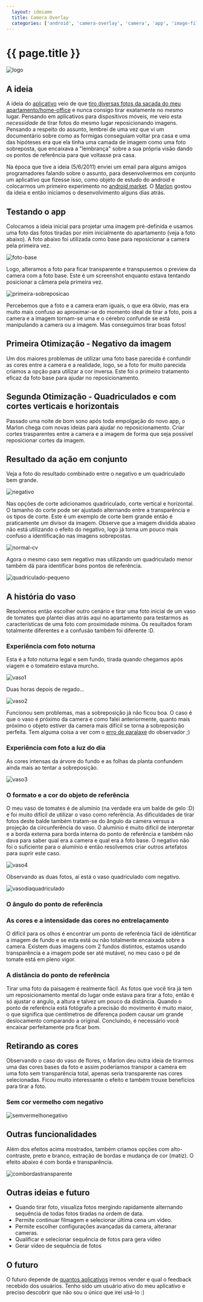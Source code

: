 ```yaml
---
  layout: ideiame
  title: Camera Overlay
  categories: ['android', 'camera-overlay', 'camera', 'app', 'image-filters']
---
```


# {{ page.title }} 

![logo]

## A ideia

A ideia do [aplicativo][android-market-link] veio de que [tiro diversas fotos da sacada do meu apartamento/home-office][link-album-facebook] e nunca consigo tirar exatamente no mesmo lugar. Pensando em aplicativos para dispositivos móveis, me veio esta *necessidade* de tirar fotos do mesmo lugar reposicionando imagens. Pensando a respeito do assunto, lembrei de uma vez que vi um documentário sobre como as formigas conseguiam voltar pra casa e uma das hipóteses era que ela tinha uma camada de imagem como uma foto sobreposta, que encaixava a "lembrança" sobre a sua própria visão dando os pontos de referência para que voltasse pra casa.

Na época que tive a ideia (5/6/2011) enviei um email para alguns amigos programadores falando sobre o assunto, para desenvolvermos em conjunto um aplicativo que fizesse isso, como objeto de estudo do android e colocarmos um primeiro experimento no [android market][android-market-link]. O [Marlon][marlon] gostou da ideia e então iniciamos o desenvolvimento alguns dias atrás.

## Testando o app

Colocamos a ideia inicial para projetar uma imagem pré-definida e usamos uma foto das fotos tiradas por mim inicialmente do apartamento (veja a foto abaixo). A foto abaixo foi utilizada como base para reposicionar a camera pela primeira vez.

![foto-base]

Logo, alteramos  a foto para ficar transparente e transpusemos o preview da camera com a foto base. Este é um screenshot enquanto estava tentando posicionar a câmera pela primeira vez.

![primeira-sobreposicao]


Percebemos que a foto e a camera eram iguais, o que era óbvio, mas era muito mais confuso ao aproximar-se do momento ideal de tirar a foto, pois a camera e a imagem tornam-se uma e o cérebro confunde se está manipulando a camera ou a imagem. Mas conseguimos tirar boas fotos!


## Primeira Otimização - Negativo da imagem

Um dos maiores problemas de utilizar uma foto base parecida é confundir as cores entre a camera e a realidade, logo, se a foto for muito parecida criamos a opção para utilizar a cor inversa. Este foi o primeiro tratamento eficaz da foto base para ajudar no reposicionamento.

## Segunda Otimização - Quadriculados e com cortes verticais e horizontais

Passado uma noite de bom sono após toda empolgação do novo app, o Marlon chega com novas ideias para ajudar no reposicionamento. Criar cortes trasparentes entre a camera e a imagem de forma que seja possível reposicionar cortes da imagem.

## Resultado da ação em conjunto

Veja a foto do resultado combinado entre o negativo e um quadriculado bem grande.

![negativo]

Nas opções de corte adicionamos quadriculado, corte vertical e horizontal. O tamanho do corte pode ser ajustado alternando entre a transparência e os tipos de corte. Este é um exemplo de corte bem grande então é praticamente um divisor da imagem. Observe que a imagem dividida abaixo não está utilizando o efeito do negativo, logo já torna um pouco mais confuso a identificação nas imagens sobrepostas. 

![normal-cv]

Agora o mesmo caso sem negativo mas utilizando um quadriculado menor também dá para identificar bons pontos de referência.

![quadriculado-pequeno]

## A história do vaso

Resolvemos então escolher outro cenário e tirar uma foto inicial de um vaso de tomates que plantei dias atrás aqui no apartamento para testarmos as características de uma foto com proximidade mínima. Os resultados foram totalmente diferentes e a confusão também foi diferente :D.

### Experiência com foto noturna

Esta é a foto noturna legal e sem fundo, tirada quando chegamos após viagem e o tomateiro estava murcho.

![vaso1]

Duas horas depois de regado...

![vaso2]

Funcionou sem problemas, mas a sobreposição já não ficou boa. O caso é que o vaso é próximo da camera e como falei anteriormente, quanto mais próximo o objeto estiver da camera mais difícil se torna a sobreposição perfeita. Tem alguma coisa a ver com o [erro de paralaxe][erro-paralaxe] do observador ;)

### Experiência com foto a luz do dia

As cores intensas da árvore do fundo e as folhas da planta confundem ainda mais ao tentar a sobreposição.

![vaso3]

### O formato e a cor do objeto de referência

O meu vaso de tomates é de alumínio (na verdade era um balde de gelo :D) e foi muito difícil de utilizar o vaso como referência. As dificuldades de tirar fotos deste balde também tratam-se do ângulo da camera versus a projeção da circunferência do vaso. O alumínio é muito difícil de interpretar e a borda externa para borda interna do ponto de referência e também não dava para saber qual era a camera e qual era a foto base. O negativo não foi o suficiente para o alumínio e então resolvemos criar outros artefatos para suprir este caso.

![vaso4]

Observando as duas fotos, aí está o vaso quadriculado com negativo.

![vasodiaquadriculado]

### O ângulo do ponto de referência


### As cores e a intensidade das cores no entrelaçamento

O difícil para os olhos é encontrar um ponto de referência fácil de idêntificar a imagem de fundo e se esta está ou não totalmente encaixada sobre a camera. Existem duas imagens com 2 fundos distintos, estamos usando transparência e a imagem pode ser até mutável, no meu caso o pé de tomate está em pleno vigor.



### A distância do ponto de referência


Tirar uma foto da paisagem é realmente fácil. As fotos que você tira já tem um reposicionamento mental do lugar onde estava para tirar a foto, então é só ajustar o angulo, a altura e talvez um pouco da distância. Quando o ponto de referência está fotógrafo a precisão do movimento é muito maior, o que significa que centímetros de diferença podem causar um grande deslocamento comparando a original. Concluindo, é necessário você encaixar perfeitamente pra ficar bom.


## Retirando as cores

Observando o caso do vaso de flores, o Marlon deu outra ideia de tirarmos uma das cores bases da foto e assim poderíamos transpor a camera em uma foto sem transparência total, apenas seria transparente nas cores selecionadas. Ficou muito interessante o efeito e também trouxe benefícios para tirar a foto.

### Sem cor vermelho com negativo

![semvermelhonegativo]


## Outras funcionalidades

Além dos efeitos acima mostrados, também criamos opções com alto-contraste, preto e branco, extração de bordas e mudança de cor (matiz). O efeito abaixo é com borda e transparência.

![combordastransparente]

## Outras ideias e futuro

* Quando tirar foto, visualiza fotos mergindo rapidamente alternando sequência de todas fotos tiradas na ordem de data.
* Permite continuar filmagem e selecionar última cena um vídeo.
* Permite escolher configurações avançadas da camera, alteranar cameras.
* Qualificar e selecionar sequência de fotos para gera vídeo
* Gerar vídeo de sequência de fotos

## O futuro

O futuro depende de [quantos aplicativos][android-market-link] iremos vender e qual o feedback recebido dos usuários. Tenho sido um usuário ativo do meu aplicativo e preciso descobrir que não sou o único que irei usá-lo :)


[link-album-facebook]: http://www.facebook.com/media/set/?set=a.1691903151672.87739.1660567052&type=3&l=6db59445b9
[foto-base]: /../../../images/camera-overlay-foto-base.jpg
[primeira-sobreposicao]: /../../../images/camera-overlay-primeira-sobreposicao.png
[negativo]: /../../../images/camera-overlay-negativo.png
[normal-cv]: /../../../images/camera-overlay-normal-corte-vertical.png
[quadriculado-pequeno]: /../../../images/camera-overlay-quadriculado-pequeno.png
[vaso1]: /../../../images/camera-overlay-vaso-1.jpg
[vaso2]: /../../../images/camera-overlay-vaso-2.jpg
[vaso3]: /../../../images/camera-overlay-vaso-dia-1.jpg
[vaso4]: /../../../images/camera-overlay-vaso-dia-2.jpg
[logo]: /../../../images/camera-overlay-logo64.png
[semverde]: /../../../images/camera-overlay-sem-verde.png
[combordastransparente]: /../../../images/camera-overlay-com-bordas-transparente.png
[semvermelhonegativo]: /../../../images/camera-overlay-sem-vermelho-negativo.png
[vasodiaquadriculado]: /../../../images/camera-overlay-vaso-dia-quadriculado.png
[android-market-link]: https://play.google.com/store/apps/details?id=me.ideia.cameraoverlay&feature=search_result#?t=W251bGwsMSwxLDEsIm1lLmlkZWlhLmNhbWVyYW92ZXJsYXkiXQ..
[marlon]: mailto:marlonscalabrin@gmail.com
[link-primeira-sequencia-boa]: http://www.facebook.com/media/set/?set=a.1691903151672.87739.1660567052&type=3&l=6db59445b9
[erro-paralaxe]: http://pt.wikipedia.org/wiki/Erro_de_paralaxe
